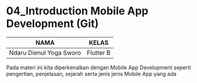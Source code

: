 # 04_Introduction Mobile App Development (Git)

| NAMA |  KELAS
|--|--|
| Ndaru Dienul Yoga Sworo  |  Flutter B

Pada materi ini kita diperkenalkan dengan Mobile App Development
seperti pengertian, penjelasan, sejarah serta jenis jenis Mobile App yang ada